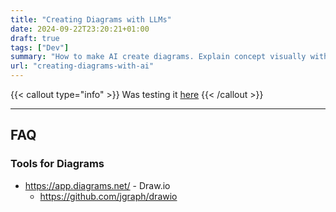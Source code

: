 ```yaml
---
title: "Creating Diagrams with LLMs"
date: 2024-09-22T23:20:21+01:00
draft: true
tags: ["Dev"] 
summary: "How to make AI create diagrams. Explain concept visually with AI."
url: "creating-diagrams-with-ai"
---
```


{{< callout type="info" >}}
Was testing it [here](https://github.com/JAlcocerT/Streamlit-MultiChat/blob/main/Z_Tests/OpenAI/diagrams_openai_v2.py)
{{< /callout >}}


---

## FAQ

### Tools for Diagrams

* https://app.diagrams.net/ - Draw.io
    * https://github.com/jgraph/drawio